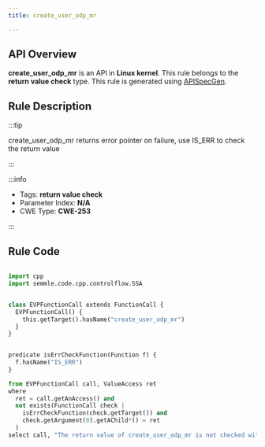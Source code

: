 ```yaml
---
title: create_user_odp_mr

---
```



## API Overview
**create_user_odp_mr** is an API in **Linux kernel**. This rule belongs to the **return value check** type. This rule is generated using [APISpecGen](../../tools/APISpecGen).
## Rule Description

:::tip

create_user_odp_mr returns error pointer on failure, use IS_ERR to check the return value

:::

:::info

- Tags: **return value check**
- Parameter Index: **N/A**
- CWE Type: **CWE-253**

:::

## Rule Code
```python

import cpp
import semmle.code.cpp.controlflow.SSA


class EVPFunctionCall extends FunctionCall {
  EVPFunctionCall() {
    this.getTarget().hasName("create_user_odp_mr")
  }
}


predicate isErrCheckFunction(Function f) {
  f.hasName("IS_ERR") 
}

from EVPFunctionCall call, ValueAccess ret
where
  ret = call.getAnAccess() and
  not exists(FunctionCall check |
    isErrCheckFunction(check.getTarget()) and
    check.getArgument(0).getAChild*() = ret
  )
select call, "The return value of create_user_odp_mr is not checked with IS_ERR."
    
```